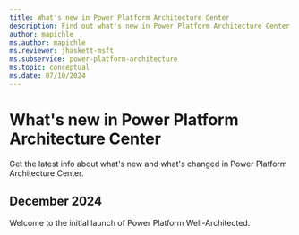 ```yaml
---
title: What's new in Power Platform Architecture Center
description: Find out what's new in Power Platform Architecture Center.
author: mapichle
ms.author: mapichle
ms.reviewer: jhaskett-msft
ms.subservice: power-platform-architecture
ms.topic: conceptual
ms.date: 07/10/2024
---
```


# What's new in Power Platform Architecture Center

Get the latest info about what's new and what's changed in Power Platform Architecture Center.

## December 2024

Welcome to the initial launch of Power Platform Well-Architected.